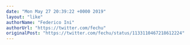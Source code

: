 ```yaml
---
date: "Mon May 27 20:39:22 +0000 2019"
layout: "like"
authorName: "Federico Ini"
authorUrl: "https://twitter.com/fechu"
originalPost: "https://twitter.com/fechu/status/1133110467218612224"
---
```

